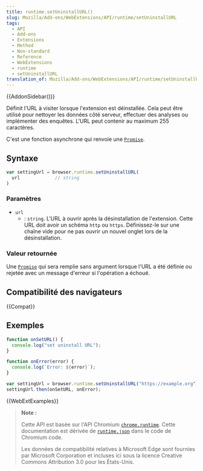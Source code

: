 ```yaml
---
title: runtime.setUninstallURL()
slug: Mozilla/Add-ons/WebExtensions/API/runtime/setUninstallURL
tags:
  - API
  - Add-ons
  - Extensions
  - Method
  - Non-standard
  - Reference
  - WebExtensions
  - runtime
  - setUninstallURL
translation_of: Mozilla/Add-ons/WebExtensions/API/runtime/setUninstallURL
---
```


{{AddonSidebar()}}

Définit l'URL à visiter lorsque l'extension est déinstallée. Cela peut être utilisé pour nettoyer les données côté serveur, effectuer des analyses ou implémenter des enquêtes. L'URL peut contenir au maximum 255 caractères.

C'est une fonction asynchrone qui renvoie une [`Promise`](/fr/docs/Web/JavaScript/Reference/Objets_globaux/Promise).

## Syntaxe

```js
var settingUrl = browser.runtime.setUninstallURL(
  url             // string
)
```

### Paramètres

- `url`
  - : `string`. L'URL à ouvrir après la désinstallation de l'extension. Cette URL doit avoir un schéma `http` ou `https`. Définissez-le sur une chaîne vide pour ne pas ouvrir un nouvel onglet lors de la désinstallation.

### Valeur retournée

Une [`Promise`](/fr/docs/Web/JavaScript/Reference/Objets_globaux/Promise) qui sera remplie sans argument lorsque l'URL a été définie ou rejetée avec un message d'erreur si l'opération a échoué.

## Compatibilité des navigateurs

{{Compat}}

## Exemples

```js
function onSetURL() {
  console.log("set uninstall URL");
}

function onError(error) {
  console.log(`Error: ${error}`);
}

var settingUrl = browser.runtime.setUninstallURL("https://example.org");
settingUrl.then(onSetURL, onError);
```

{{WebExtExamples}}

> **Note :**
>
> Cette API est basée sur l'API Chromium [`chrome.runtime`](https://developer.chrome.com/extensions/runtime#event-onConnect). Cette documentation est dérivée de [`runtime.json`](https://chromium.googlesource.com/chromium/src/+/master/extensions/common/api/runtime.json) dans le code de Chromium code.
>
> Les données de compatibilité relatives à Microsoft Edge sont fournies par Microsoft Corporation et incluses ici sous la licence Creative Commons Attribution 3.0 pour les États-Unis.

<!--
// Copyright 2015 The Chromium Authors. All rights reserved.
//
// Redistribution and use in source and binary forms, with or without
// modification, are permitted provided that the following conditions are
// met:
//
//    * Redistributions of source code must retain the above copyright
// notice, this list of conditions and the following disclaimer.
//    * Redistributions in binary form must reproduce the above
// copyright notice, this list of conditions and the following disclaimer
// in the documentation and/or other materials provided with the
// distribution.
//    * Neither the name of Google Inc. nor the names of its
// contributors may be used to endorse or promote products derived from
// this software without specific prior written permission.
//
// THIS SOFTWARE IS PROVIDED BY THE COPYRIGHT HOLDERS AND CONTRIBUTORS
// "AS IS" AND ANY EXPRESS OR IMPLIED WARRANTIES, INCLUDING, BUT NOT
// LIMITED TO, THE IMPLIED WARRANTIES OF MERCHANTABILITY AND FITNESS FOR
// A PARTICULAR PURPOSE ARE DISCLAIMED. IN NO EVENT SHALL THE COPYRIGHT
// OWNER OR CONTRIBUTORS BE LIABLE FOR ANY DIRECT, INDIRECT, INCIDENTAL,
// SPECIAL, EXEMPLARY, OR CONSEQUENTIAL DAMAGES (INCLUDING, BUT NOT
// LIMITED TO, PROCUREMENT OF SUBSTITUTE GOODS OR SERVICES; LOSS OF USE,
// DATA, OR PROFITS; OR BUSINESS INTERRUPTION) HOWEVER CAUSED AND ON ANY
// THEORY OF LIABILITY, WHETHER IN CONTRACT, STRICT LIABILITY, OR TORT
// (INCLUDING NEGLIGENCE OR OTHERWISE) ARISING IN ANY WAY OUT OF THE USE
// OF THIS SOFTWARE, EVEN IF ADVISED OF THE POSSIBILITY OF SUCH DAMAGE.
-->
